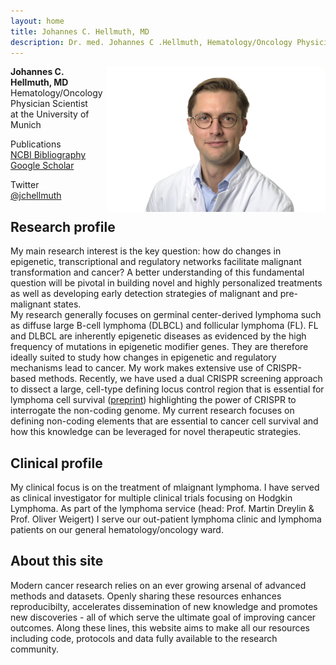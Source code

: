 ```yaml
---
layout: home
title: Johannes C. Hellmuth, MD 
description: Dr. med. Johannes C .Hellmuth, Hematology/Oncology Physician Scientist at the University of Munich focusing on Non-Hodgking Lymphoma (NHL), the role of the non-coding genome, epigenetics and transcription factors in lymphoid cancer biology. This website includes my research and clinical background, publications, code examples and tutorials. Name aliases: JCHellmuth, J. Hellmuth, Johannes Hellmuth, JC Hellmuth, Dr. med. J.C. Hellmuth.
---
```


<img style="float: right; width: 350px" src="images/jchellmuth_clinical.jpeg" alt="Dr. med. J.C. Hellmuth">

**Johannes C. Hellmuth, MD** <br>
Hematology/Oncology Physician Scientist<br>
at the University of Munich<br>

Publications<br>
[NCBI Bibliography](https://www.ncbi.nlm.nih.gov/myncbi/1pUmA1takio5y/bibliography/public/)<br>
[Google Scholar](https://scholar.google.com/citations?hl=de&user=voIBaRUAAAAJ)<br>

Twitter<br>
[@jchellmuth](http://twitter.com/jchellmuth)
<br>

## Research profile
My main research interest is the key question: how do changes in epigenetic, transcriptional and regulatory networks facilitate malignant transformation and cancer? A better understanding of this fundamental question will be pivotal in building novel and highly personalized treatments as well as developing early detection strategies of malignant and pre-malignant states.<br>
My research generally focuses on germinal center-derived lymphoma such as diffuse large B-cell lymphoma (DLBCL) and follicular lymphoma (FL). FL and DLBCL are inherently epigenetic diseases as evidenced by the high frequency of mutations in epigenetic modifier genes. They are therefore ideally suited to study how changes in epigenetic and regulatory mechanisms lead to cancer. My work makes extensive use of CRISPR-based methods. Recently, we have used a dual CRISPR screening approach to dissect a large, cell-type defining locus control region that is essential for lymphoma cell survival ([preprint](https://www.ncbi.nlm.nih.gov/pubmed/31723990/)) highlighting the power of CRISPR to interrogate the non-coding genome. My current research focuses on defining non-coding elements that are essential to cancer cell survival and how this knowledge can be leveraged for novel therapeutic strategies.

## Clinical profile
My clinical focus is on the treatment of mlaignant lymphoma. I have served as clinical investigator for multiple clinical trials focusing on Hodgkin Lymphoma. As part of the lymphoma service (head: Prof. Martin Dreylin & Prof. Oliver Weigert) I serve our out-patient lymphoma clinic and lymphoma patients on our general hematology/oncology ward.<br>

## About this site
Modern cancer research relies on an ever growing arsenal of advanced methods and datasets. Openly sharing these resources enhances reproducibilty, accelerates dissemination of new knowledge and promotes new discoveries - all of which serve the ultimate goal of improving cancer outcomes.
Along these lines, this website aims to make all our resources including code, protocols and data fully available to the research community.
